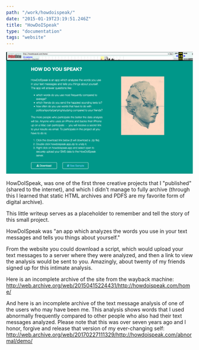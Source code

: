 ```yaml
---
path: "/work/howdoispeak/"
date: "2015-01-19T23:19:51.246Z"
title: "HowDoISpeak"
type: "documentation"
tags: "website"
---
```


![screenshot of howdoispeak website](img/howdoispeak.png)

HowDoISpeak, was one of the first three creative projects that I "published" (shared to the internet), 
and which I didn't manage to fully archive (through this I learned that static HTML archives and PDFS are my favorite form of digital archive). 

This little writeup serves as a placeholder to remember and tell the story of this small project. 

HowDoISpeak was "an app which analyzes the words you use in your text messages and tells you things about yourself."

From the website you could download a script, which would upload your text messages to a server where they were analyzed, 
and then a link to view the analysis would be sent to you. Amazingly, about twenty of my friends signed up for this intimate analysis. 

Here is an incomplete archive of the site from the wayback machine:
http://web.archive.org/web/20150415224431/http://howdoispeak.com/home/

And here is an incomplete archive of the text message analysis of one of the users who may have been me.
This analysis shows words that I used abnormally frequently compared to other people who also had their text messages analyzed. 
Please note that this was over seven years ago and I honor, forgive and release that version of my ever-changing self:
http://web.archive.org/web/20170227111329/http://howdoispeak.com/abnormal/demo/

